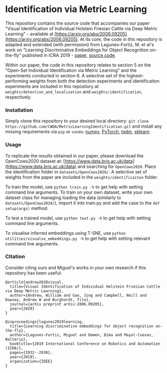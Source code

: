 # Identification via Metric Learning

This repository contains the source code that accompanies our paper "Visual Identification of Individual Holstein Friesian Cattle via Deep Metric Learning" - available at [https://arxiv.org/abs/2006.09205](https://arxiv.org/abs/2006.09205).
At its core, the code in this repository is adapted and extended (with permission) from Lagunes-Fortiz, M. et al's work on "Learning Discriminative Embeddings for Object Recognition on-the-fly" published in ICRA 2019 - [paper](https://ieeexplore.ieee.org/document/8793715), [source code](https://github.com/MikeLagunes/Supervised-Triplet-Network).

Within our paper, the code in this repository relates to section 5 on the "Open-Set Individual Identification via Metric Learning" and the experiments conducted in section 6.
A selective set of the highest-performing weights from both the detection experiments and identificaiton experiments are included in this repository at `weights/detection_and_localisation` and `weights/identification`, respectively.

### Installation

Simply clone this repository to your desired local directory: `git clone https://github.com/CWOA/MetricLearningIdentification.git` and
install any missing requirements via `pip` or `conda`: [numpy](https://pypi.org/project/numpy/), [PyTorch](https://pytorch.org/), [tqdm](https://pypi.org/project/tqdm/), [sklearn](https://pypi.org/project/scikit-learn/)

### Usage

To replicate the results obtained in our paper, please download the OpenCows2020 dataset at: [https://www.data.bris.ac.uk/data](https://www.data.bris.ac.uk/data) and searching for `OpenCows2020`.
Place the identification folder in `datasets/OpenCows2020/`.
A selective set of weights from the paper are included in the `weights/identificaiton` folder.

To train the model, use `python train.py -h` to get help with setting command line arguments. To train on your own dataset, write your own dataset class for managing loading the data (similarly to `datasets/OpenCows2020/`), import it into train.py and add the case to the `def setup(args)` method:

To test a trained model, use `python test.py -h` to get help with setting command line arguments.

To visualise inferred embeddings using T-SNE, use `python utilities/visualse_embeddings.py -h` to get help with setting relevant command line arguments.

### Citation

Consider citing ours and Miguel's works in your own research if this repository has been useful:
```
@article{andrew2020visual,
  title={Visual Identification of Individual Holstein Friesian Cattle via Deep Metric Learning},
  author={Andrew, William and Gao, Jing and Campbell, Neill and Dowsey, Andrew W and Burghardt, Tilo},
  journal={arXiv preprint arXiv:2006.09205},
  year={2020}
}

@inproceedings{lagunes2019learning,
  title={Learning discriminative embeddings for object recognition on-the-fly},
  author={Lagunes-Fortiz, Miguel and Damen, Dima and Mayol-Cuevas, Walterio},
  booktitle={2019 International Conference on Robotics and Automation (ICRA)},
  pages={2932--2938},
  year={2019},
  organization={IEEE}
}
```
